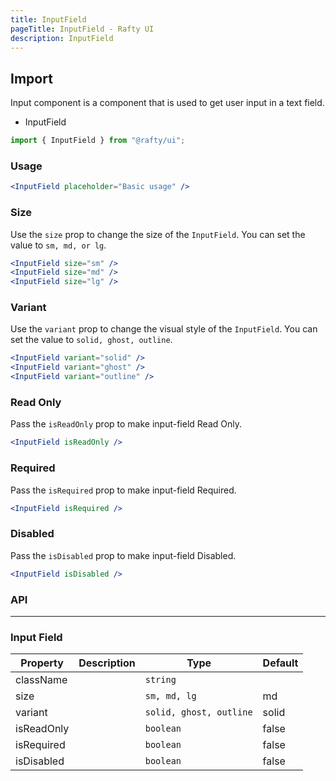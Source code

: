 ```yaml
---
title: InputField
pageTitle: InputField - Rafty UI
description: InputField
---
```


## Import

Input component is a component that is used to get user input in a text field.

- InputField

```jsx
import { InputField } from "@rafty/ui";
```

### Usage

```jsx
<InputField placeholder="Basic usage" />
```

### Size

Use the `size` prop to change the size of the `InputField`. You can set the value to `sm, md, or lg`.

```jsx
<InputField size="sm" />
<InputField size="md" />
<InputField size="lg" />
```

### Variant

Use the `variant` prop to change the visual style of the `InputField`. You can set the value to `solid, ghost, outline`.

```jsx
<InputField variant="solid" />
<InputField variant="ghost" />
<InputField variant="outline" />
```

### Read Only

Pass the `isReadOnly` prop to make input-field Read Only.

```jsx
<InputField isReadOnly />
```

### Required

Pass the `isRequired` prop to make input-field Required.

```jsx
<InputField isRequired />
```

### Disabled

Pass the `isDisabled` prop to make input-field Disabled.

```jsx
<InputField isDisabled />
```

### API

---

### Input Field

| Property   | Description | Type                    | Default |
| ---------- | ----------- | ----------------------- | ------- |
| className  |             | `string`                |         |
| size       |             | `sm, md, lg`            | md      |
| variant    |             | `solid, ghost, outline` | solid   |
| isReadOnly |             | `boolean`               | false   |
| isRequired |             | `boolean`               | false   |
| isDisabled |             | `boolean`               | false   |
